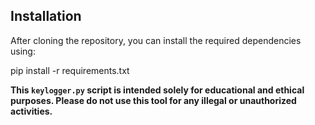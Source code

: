 ## Installation

After cloning the repository, you can install the required dependencies using:

pip install -r requirements.txt


**This `keylogger.py` script is intended solely for educational and ethical purposes. Please do not use this tool for any illegal or unauthorized activities.**

